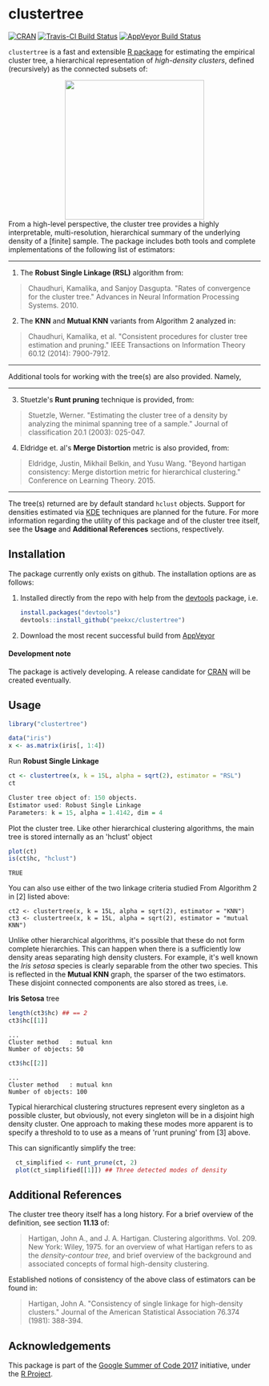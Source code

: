 # clustertree
[![CRAN](http://www.r-pkg.org/badges/version/clustertree)](#)
[![Travis-CI Build Status](https://travis-ci.org/peekxc/clustertree.svg?branch=master)](https://travis-ci.org/peekxc/clustertree)
[![AppVeyor Build Status](https://ci.appveyor.com/api/projects/status/github/peekxc/clustertree?branch=master&svg=true)](https://ci.appveyor.com/project/peekxc/clustertree)

`clustertree` is a fast and extensible [R package](https://www.r-project.org/package) for estimating the empirical cluster tree, a hierarchical representation of *high-density clusters*, defined (recursively) as the connected subsets of: 
<div style = "text-align:center" align="center"> <img src="http://peekxc.github.io/img/clustertree.svg" width = "278"/> </div>
From a high-level perspective, the cluster tree provides a highly interpretable, multi-resolution, hierarchical summary of the underlying density of a [finite] sample. The package includes both tools and complete implementations of the following list of estimators: 

---
1. The **Robust Single Linkage (RSL)** algorithm from: 
> Chaudhuri, Kamalika, and Sanjoy Dasgupta. "Rates of convergence for the cluster tree." Advances in Neural Information Processing Systems. 2010.

2. The **KNN** and **Mutual KNN** variants from Algorithm 2 analyzed in:
> Chaudhuri, Kamalika, et al. "Consistent procedures for cluster tree estimation and pruning." IEEE Transactions on Information Theory 60.12 (2014): 7900-7912.
	
---

Additional tools for working with the tree(s) are also provided. Namely, 

---
3. Stuetzle's **Runt pruning** technique is provided, from:
> Stuetzle, Werner. "Estimating the cluster tree of a density by analyzing the minimal spanning tree of a sample." Journal of classification 20.1 (2003): 025-047.

4. Eldridge et. al's **Merge Distortion** metric is also provided, from:
> Eldridge, Justin, Mikhail Belkin, and Yusu Wang. "Beyond hartigan consistency: Merge distortion metric for hierarchical clustering." Conference on Learning Theory. 2015.

---

The tree(s) returned are by default standard `hclust` objects. Support for densities estimated via [KDE](https://en.wikipedia.org/wiki/Kernel_density_estimation) techniques are planned for the future. For more information regarding the utility of this package and of the cluster tree itself, see the **Usage** and **Additional References** sections, respectively.

<!--The applications are many—density-based clustering is one such application. The benefits of density-based clustering are numerous, including the ability to capture clusters of arbitrary or non-convex shapes, they do not require *a priori* knowledge concerning number of clusters to find, and they are more often than not robust to varying amounts noise. Akin to some density-based clustering approaches, the cluster tree shares another benefit relatively absent in other clustering approaches: the definition of what constitutes a cluster and its overall object of inference, the hierarchical tree of high-density clusters, is clearly and formally stated. -->

## Installation 
The package currently only exists on github. The installation options are as follows: 

1. Installed directly from the repo with help from the [devtools](https://github.com/hadley/devtools) package, i.e. 

	```R
	install.packages("devtools")
	devtools::install_github("peekxc/clustertree")
	```
2. Download the most recent successful build from [AppVeyor](https://ci.appveyor.com/api/projects/peekxc/clustertree/artifacts/bin/debug.zip?branch=master
) 
#### Development note 

The package is actively developing. A release candidate for [CRAN](https://cran.r-project.org/) will be created eventually. 

## Usage 

```R
library("clustertree")

data("iris")
x <- as.matrix(iris[, 1:4])
```

Run __Robust Single Linkage__
```R
ct <- clustertree(x, k = 15L, alpha = sqrt(2), estimator = "RSL")
ct
```

```R
Cluster tree object of: 150 objects.
Estimator used: Robust Single Linkage
Parameters: k = 15, alpha = 1.4142, dim = 4
```
Plot the cluster tree. Like other hierarchical clustering algorithms, the main tree is stored internally as an 'hclust' object
```R
plot(ct)
is(ct$hc, "hclust") 
```
`TRUE`

You can also use either of the two linkage criteria studied From Algorithm 2 in [2] listed above: 
```
ct2 <- clustertree(x, k = 15L, alpha = sqrt(2), estimator = "KNN")
ct3 <- clustertree(x, k = 15L, alpha = sqrt(2), estimator = "mutual KNN")
```

Unlike other hierarchical algorithms, it's possible that these do not form complete hierarchies. This can happen when 
there is a sufficiently low density areas separating high density clusters. For example, it's well known the _Iris setosa_ 
species is clearly separable from the other two species. This is reflected in the __Mutual KNN__ graph, the sparser of 
the two estimators. These disjoint connected components are also stored as trees, i.e.

__Iris Setosa__ tree
```R
length(ct3$hc) ## == 2
ct3$hc[[1]]
```

```
...
Cluster method   : mutual knn 
Number of objects: 50 
```

```R
ct3$hc[[2]]
```

```
...
Cluster method   : mutual knn 
Number of objects: 100 
```

Typical hierarchical clustering structures represent every singleton as a possible cluster, but obviously, not every singleton will be in a disjoint high density cluster. One approach to making these modes more apparent is to specify a threshold to to use as a means of 'runt pruning' from [3] above.

This can significantly simplify the tree: 

```R
  ct_simplified <- runt_prune(ct, 2)
  plot(ct_simplified[[1]]) ## Three detected modes of density
```

## Additional References
The cluster tree theory itself has a long history. For a brief overview of the definition, see section  **11.13** of: 
> Hartigan, John A., and J. A. Hartigan. Clustering algorithms. Vol. 209. New York: Wiley, 1975.
for an overview of what Hartigan refers to as the *density-contour tree,* and brief overview of the background and associated concepts of formal high-density clustering. 

Established notions of consistency of the above class of estimators can be found in: 
> Hartigan, John A. "Consistency of single linkage for high-density clusters." Journal of the American Statistical Association 76.374 (1981): 388-394.


## Acknowledgements 
This package is part of the [Google Summer of Code 2017](https://summerofcode.withgoogle.com/dashboard/project/5111030546956288/overview/) initiative, under the [R Project](https://www.r-project.org/). 
